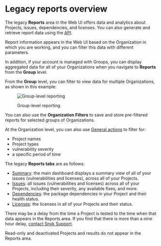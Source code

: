 # Legacy reports overview

The legacy **Reports** area in the Web UI offers data and analytics about Projects, issues, dependencies, and licenses. You can also generate and retrieve report data using the [API](../../../snyk-api/reference/reporting-api-v1.md).

Report information appears in the Web UI based on the Organization in which you are working, and you can filter this data with different parameters.

In addition, if your account is managed with Groups, you can display aggregated data for all of your Organizations when you navigate to **Reports** from the **Group** level.

From the **Group** level, you can filter to view data for multiple Organizations, as shown in this example:

<figure><img src="../../../.gitbook/assets/mceclip0-28-.png" alt="Group-level reporting"><figcaption><p>Group-level reporting</p></figcaption></figure>

You can also use the **Organization Filters** to save and store pre-filtered reports for selected groups of Organizations.

At the Organization level, you can also use [General actions](legacy-reports-general-actions.md) to filter for:

* Project names
* Project types
* vulnerability severity
* a specific period of time

The legacy **Reports tabs** are as follows:

* [Summary](legacy-reports-summary-tab.md): the main dashboard displays a summary view of all of your issues (vulnerabilities and licenses), across all of your Projects.
* [Issues](legacy-reports-issues-tab.md): all issues (vulnerabilities and licenses) across all of your Projects, including their severity, any available fixes, and more.
* [Dependencies](dependencies-tab.md): the package dependencies in your Project and their health status.
* [Licenses](legacy-reports-licenses-tab.md): the licenses in all of your Projects and their status.

There may be a delay from the time a Project is tested  to the time when that data appears in the Reports area. If you find that there is more than a nine hour delay, [contact Snyk Support](https://support.snyk.io/hc/en-us/requests/new).

Read-only and deactivated Projects and results do not appear in the Reports area.
